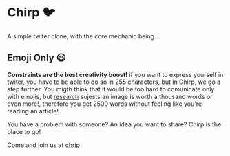 # Chirp 🐦

A simple twiter clone, with the core mechanic being...

## Emoji Only 😃

**Constraints are the best creativity boost!** if you want to express yourself in twiter, you have to be able to do so in 255 characters, but in Chirp, we go a step further. You migth think that it would be too hard to comunicate only with emojis, but [research](https://www.youtube.com/watch?v=dQw4w9WgXcQ) sujests an image is worth a thousand words or even more!, therefore you get 2500 words without feeling like you're reading an article!

You have a problem with someone? An idea you want to share? Chirp is the place to go!

Come and join us at [chrip](https://chirp.bouasli.com/)
